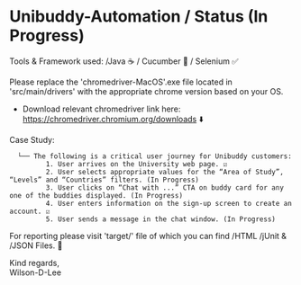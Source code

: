 # Unibuddy-Automation / Status (In Progress) 
Tools & Framework used: /Java ☕️ / Cucumber 🥒 / Selenium ✅
 
Please replace the 'chromedriver-MacOS'.exe file located in 'src/main/drivers' with the appropriate chrome version based on your OS. 
 
 - Download relevant chromedriver link here: https://chromedriver.chromium.org/downloads ⬇️
 
 Case Study: 
 
      └── The following is a critical user journey for Unibuddy customers:
             1. User arrives on the University web page. ☑️
             2. User selects appropriate values for the “Area of Study”, “Levels” and “Countries” filters. (In Progress) 
             3. User clicks on “Chat with ...” CTA on buddy card for any one of the buddies displayed. (In Progress)
             4. User enters information on the sign-up screen to create an account. ☑️
             5. User sends a message in the chat window. (In Progress)          

For reporting please visit 'target/' file of which you can find /HTML /jUnit & /JSON Files. 🚀


Kind regards, 
<br>
Wilson-D-Lee
